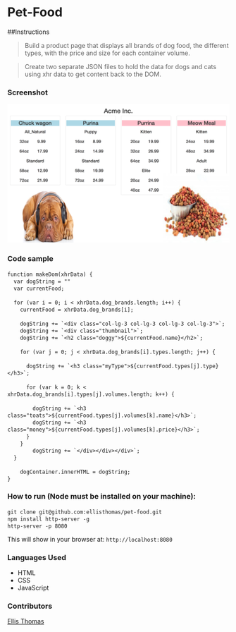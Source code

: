 # Pet-Food

##Instructions
>Build a product page that displays all brands of dog food, the different types, with the price and size for each container volume.

>Create two separate JSON files to hold the data for dogs and cats using xhr data to get content back to the DOM.

### Screenshot
![pet-food](https://raw.githubusercontent.com/ellisthomas/pet-food/pets/screenshot/pet-food.jpg)

### Code sample
```
function makeDom(xhrData) {
  var dogString = "" 
  var currentFood; 
  
  for (var i = 0; i < xhrData.dog_brands.length; i++) {
    currentFood = xhrData.dog_brands[i];
    
    dogString += `<div class="col-lg-3 col-lg-3 col-lg-3 col-lg-3">`;
    dogString += `<div class="thumbnail">`;
    dogString += `<h2 class="doggy">${currentFood.name}</h2>`;

    for (var j = 0; j < xhrData.dog_brands[i].types.length; j++) {
    
      dogString += `<h3 class="myType">${currentFood.types[j].type}</h3>`;
      
      for (var k = 0; k < xhrData.dog_brands[i].types[j].volumes.length; k++) {

        dogString += `<h3 class="toats">${currentFood.types[j].volumes[k].name}</h3>`;
        dogString += `<h3 class="money">${currentFood.types[j].volumes[k].price}</h3>`;
      }
    }
        dogString += `</div></div></div>`;
  }

    dogContainer.innerHTML = dogString;
}
```

### How to run (Node must be installed on your machine):
```
git clone git@github.com:ellisthomas/pet-food.git
npm install http-server -g
http-server -p 8080
```

This will show in your browser at:
`http://localhost:8080`

### Languages Used
- HTML
- CSS
- JavaScript

### Contributors 
[Ellis Thomas](https://github.com/ellisthomas)

